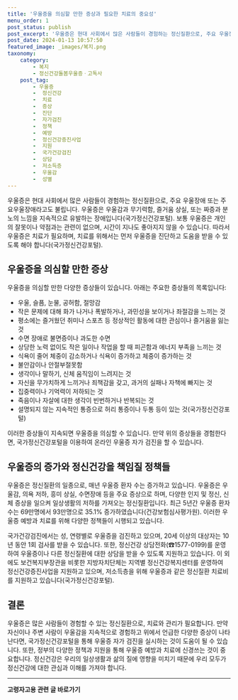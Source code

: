 ```yaml
---
title: '우울증을 의심할 만한 증상과 필요한 치료의 중요성'
menu_order: 1
post_status: publish
post_excerpt: '우울증은 현대 사회에서 많은 사람들이 경험하는 정신질환으로, 주요 우울장애 또는 주요우울장애라고도 불립니다. 우울증은 우울감과 무기력함, 즐거움 상실, 또는 짜증과 분노의 느낌을 지속적으로 유발하는 장애입니다 국가정신건강포털 . 보통 우울증은 개인의 잘못이나 약점과는 관련이 없으며, 시간이 지나도 좋아지지 않을 수 있습니다. 따라서 우울증은 치료가 필요하며, 치료를 위해서는 먼저 우울증을 진단하고 도움을 받을 수 있도록 해야 합니다 국가정신건강포털 .'
post_date: 2024-01-13 10:57:50
featured_image: _images/복지.png
taxonomy:
    category:
        - 복지
        - 정신건강돌봄우울증ㆍ고독사
    post_tag:
        - 우울증
        -  정신건강
        -  치료
        -  증상
        -  진단
        -  자가검진
        -  정책
        -  예방
        -  정신건강증진사업
        -  지원
        -  국가건강검진
        -  상담
        -  저소득층
        -  우울감
        -  성별
---
```



우울증은 현대 사회에서 많은 사람들이 경험하는 정신질환으로, 주요 우울장애 또는 주요우울장애라고도 불립니다. 우울증은 우울감과 무기력함, 즐거움 상실, 또는 짜증과 분노의 느낌을 지속적으로 유발하는 장애입니다(국가정신건강포털). 보통 우울증은 개인의 잘못이나 약점과는 관련이 없으며, 시간이 지나도 좋아지지 않을 수 있습니다. 따라서 우울증은 치료가 필요하며, 치료를 위해서는 먼저 우울증을 진단하고 도움을 받을 수 있도록 해야 합니다(국가정신건강포털).

## 우울증을 의심할 만한 증상

우울증을 의심할 만한 다양한 증상들이 있습니다. 아래는 주요한 증상들의 목록입니다:
- 우울, 슬픔, 눈물, 공허함, 절망감
- 작은 문제에 대해 화가 나거나 폭발하거나, 과민성을 보이거나 좌절감을 느끼는 것
- 평소에는 즐거웠던 취미나 스포츠 등 정상적인 활동에 대한 관심이나 즐거움을 잃는 것
- 수면 장애로 불면증이나 과도한 수면
- 상당한 노력 없이도 작은 일이나 작업을 할 때 피곤함과 에너지 부족을 느끼는 것
- 식욕이 줄어 체중이 감소하거나 식욕이 증가하고 체중이 증가하는 것
- 불안감이나 안절부절못함
- 생각이나 말하기, 신체 움직임이 느려지는 것
- 자신을 무가치하게 느끼거나 죄책감을 갖고, 과거의 실패나 자책에 빠지는 것
- 집중력이나 기억력이 저하되는 것
- 죽음이나 자살에 대한 생각이 빈번하거나 반복되는 것
- 설명되지 않는 지속적인 통증으로 허리 통증이나 두통 등이 있는 것(국가정신건강포털)

이러한 증상들이 지속되면 우울증을 의심할 수 있습니다. 만약 위의 증상들을 경험한다면, 국가정신건강포털을 이용하여 온라인 우울증 자가 검진을 할 수 있습니다.

## 우울증의 증가와 정신건강을 책임질 정책들

우울증은 정신질환의 일종으로, 매년 우울증 환자 수는 증가하고 있습니다. 우울증은 우울감, 의욕 저하, 흥미 상실, 수면장애 등을 주요 증상으로 하며, 다양한 인지 및 정신, 신체 증상을 일으켜 일상생활의 저하를 가져오는 정신질환입니다. 최근 5년간 우울증 환자 수는 69만명에서 93만명으로 35.1% 증가하였습니다(건강보험심사평가원). 이러한 우울증 예방과 치료를 위해 다양한 정책들이 시행되고 있습니다.

국가건강검진에서는 성, 연령별로 우울증을 검진하고 있으며, 20세 이상의 대상자는 10년 동안 1회 검사를 받을 수 있습니다. 또한, 정신건강 상담전화(☎1577-0199)를 운영하여 우울증이나 다른 정신질환에 대한 상담을 받을 수 있도록 지원하고 있습니다. 이 외에도 보건복지부장관을 비롯한 지방자치단체는 지역별 정신건강복지센터를 운영하여 정신건강증진사업을 지원하고 있으며, 저소득층을 위해 우울증과 같은 정신질환 치료비를 지원하고 있습니다(국가정신건강포털).

## 결론

우울증은 많은 사람들이 경험할 수 있는 정신질환으로, 치료와 관리가 필요합니다. 만약 자신이나 주변 사람이 우울감을 지속적으로 경험하고 위에서 언급한 다양한 증상이 나타난다면, 국가정신건강포털을 통해 우울증 자가 검진을 실시하는 것이 도움이 될 수 있습니다. 또한, 정부의 다양한 정책과 지원을 통해 우울증 예방과 치료에 신경쓰는 것이 중요합니다. 정신건강은 우리의 일상생활과 삶의 질에 영향을 미치기 때문에 우리 모두가 정신건강에 대한 관심과 이해를 가져야 합니다.
<!-- wp:separator -->
<hr class="wp-block-separator has-alpha-channel-opacity"/>
<!-- /wp:separator -->

<!-- wp:group {"backgroundColor":"base","layout":{"type":"constrained"}} -->
<div class="wp-block-group has-base-background-color has-background"><!-- wp:paragraph {"align":"center","fontSize":"medium"} -->
<p class="has-text-align-center has-large-font-size"><strong>고령자고용 관련 글 바로가기</strong></p>
<!-- /wp:paragraph -->


<!-- wp:latest-posts
{"categories":[{"id":10544,"count":19,"description":"","link":"https://uknowlaw.com/category/%ea%b3%a0%eb%a0%b9%ec%9e%90%ea%b3%a0%ec%9a%a9/","name":"고령자고용","slug":"고령자고용","taxonomy":"category","parent":0,"meta":[],"_links":{"self":[{"href":"https://uknowlaw.com/wp-json/wp/v2/categories/10544"}],"collection":[{"href":"https://uknowlaw.com/wp-json/wp/v2/categories"}],"about":[{"href":"https://uknowlaw.com/wp-json/wp/v2/taxonomies/category"}],"wp:post_type":[{"href":"https://uknowlaw.com/wp-json/wp/v2/posts?categories=10544"}],"curies":[{"name":"wp","href":"https://api.w.org/{rel}","templated":true}]}}],"postsToShow":100,"excerptLength":28,"postLayout":"grid","columns":2,"featuredImageAlign":"left","featuredImageSizeSlug":"large","fontSize":"small"} /--></div>
<!-- /wp:group -->